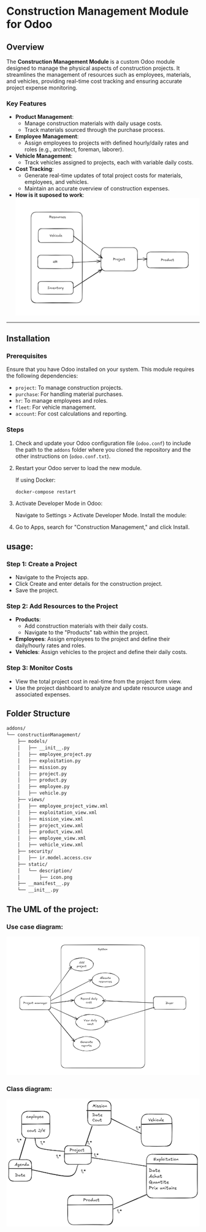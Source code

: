 # Construction Management Module for Odoo

## Overview
The **Construction Management Module** is a custom Odoo module designed to manage the physical aspects of construction projects. It streamlines the management of resources such as employees, materials, and vehicles, providing real-time cost tracking and ensuring accurate project expense monitoring.

### Key Features
- **Product Management**:
  - Manage construction materials with daily usage costs.
  - Track materials sourced through the purchase process.
- **Employee Management**:
  - Assign employees to projects with defined hourly/daily rates and roles (e.g., architect, foreman, laborer).
- **Vehicle Management**:
  - Track vehicles assigned to projects, each with variable daily costs.
- **Cost Tracking**:
  - Generate real-time updates of total project costs for materials, employees, and vehicles.
  - Maintain an accurate overview of construction expenses.
- **How is it suposed to work**:
![alt text](image-1.png)

---

## Installation

### Prerequisites
Ensure that you have Odoo installed on your system. This module requires the following dependencies:
- `project`: To manage construction projects.
- `purchase`: For handling material purchases.
- `hr`: To manage employees and roles.
- `fleet`: For vehicle management.
- `account`: For cost calculations and reporting.

### Steps
1. Check and update your Odoo configuration file (`odoo.conf`) to include the path to the `addons` folder where you cloned the repository and the other instructions on (`odoo.conf.txt`).
2. Restart your Odoo server to load the new module.

   If using Docker:
   ```bash
   docker-compose restart
   ```
3. Activate Developer Mode in Odoo:

    Navigate to Settings > Activate Developer Mode.
    Install the module:

4. Go to Apps, search for "Construction Management," and click Install.

## usage:

### Step 1: Create a Project
- Navigate to the Projects app.
- Click Create and enter details for the construction project.
- Save the project.
### Step 2: Add Resources to the Project
- **Products**:
  - Add construction materials with their daily costs.
  - Navigate to the "Products" tab within the project.
- **Employees**:
    Assign employees to the project and define their daily/hourly rates and roles.
- **Vehicles**:
    Assign vehicles to the project and define their daily costs.
### Step 3: Monitor Costs
- View the total project cost in real-time from the project form view.
- Use the project dashboard to analyze and update resource usage and associated expenses.

## Folder Structure

```bash
addons/
└── constructionManagement/
    ├── models/
    │   ├── __init__.py
    │   ├── employee_project.py
    │   ├── exploitation.py
    │   ├── mission.py
    │   ├── project.py
    │   ├── product.py
    │   ├── employee.py
    │   ├── vehicle.py
    ├── views/
    │   ├── employee_project_view.xml
    │   ├── exploitation_view.xml
    │   ├── mission_view.xml
    │   ├── project_view.xml
    │   ├── product_view.xml
    │   ├── employee_view.xml
    │   ├── vehicle_view.xml
    ├── security/
    │   ├── ir.model.access.csv
    ├── static/
    │   └── description/
    │       ├── icon.png
    ├── __manifest__.py
    └── __init__.py
```
## The UML of the project:
### Use case diagram:
![alt text](image-2.png)
### Class diagram:
![alt text](image.png)
